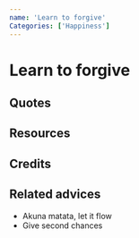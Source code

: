 ```yaml
---
name: 'Learn to forgive'
Categories: ['Happiness']
---
```

# Learn to forgive


## Quotes

## Resources

## Credits

## Related advices

- Akuna matata, let it flow
- Give second chances
